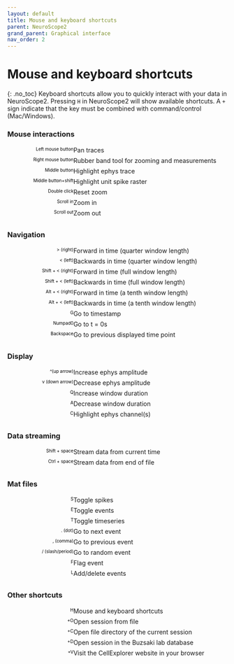 ```yaml
---
layout: default
title: Mouse and keyboard shortcuts
parent: NeuroScope2
grand_parent: Graphical interface
nav_order: 2
---
```

<style>
.main-content dd{
    margin: 0 0 0 110px !important;
    margin-left: 0.2em  !important;
}
dl {
    padding: 0.1em;
  }
  dt {
    float: left;
    clear: left;
    width: 150px;
    text-align: right;
    color: black;
    font-weight: normal;
    font-size: 10px;
  }
  dt::after {
    content: " ";
  }
  dd {
    margin: 0 0 0 110px;
    padding: 0 0 0.5em 0;
  }
</style>


# Mouse and keyboard shortcuts
{: .no_toc}
Keyboard shortcuts allow you to quickly interact with your data in NeuroScope2. Pressing `H` in NeuroScope2 will show available shortcuts. A `+` sign indicate that the key must be combined with command/control (Mac/Windows).

### Mouse interactions
<dl>
  <dt>Left mouse button</dt>
  <dd>Pan traces</dd>
  <dt>Right mouse button</dt>
  <dd>Rubber band tool for zooming and measurements</dd>
  <dt>Middle button</dt>
  <dd>Highlight ephys trace</dd>
  <dt>Middle button+shift</dt>
  <dd>Highlight unit spike raster</dd>
  <dt>Double click</dt>
  <dd>Reset zoom</dd>
  <dt>Scroll in</dt>
  <dd>Zoom in</dd>
  <dt>Scroll out</dt>
  <dd>Zoom out</dd>
</dl>

### Navigation
<dl>
  <dt>> (right)</dt>
  <dd>Forward in time (quarter window length)</dd>
  <dt>< (left)</dt>
  <dd>Backwards in time (quarter window length)</dd>
  <dt>Shift + < (right)</dt>
  <dd>Forward in time (full window length)</dd>
  <dt>Shift + < (left)</dt>
  <dd>Backwards in time (full window length)</dd>
  <dt>Alt + < (right)</dt>
  <dd>Forward in time (a tenth window length)</dd>
  <dt>Alt + < (left)</dt>
  <dd>Backwards in time (a tenth window length)</dd>
  <dt>G</dt>
  <dd>Go to timestamp</dd>
  <dt>Numpad0</dt>
  <dd>Go to t = 0s</dd>
  <dt>Backspace</dt>
  <dd>Go to previous displayed time point</dd>
</dl>

### Display
<dl>
  <dt>^(up arrow)</dt>
  <dd>Increase ephys amplitude</dd>
  <dt>v (down arrow)</dt>
  <dd>Decrease ephys amplitude</dd>
  <dt>Q</dt>
  <dd>Increase window duration</dd>
  <dt>A</dt>
  <dd>Decrease window duration</dd>
  <dt>C</dt>
  <dd>Highlight ephys channel(s)</dd>
</dl>

### Data streaming
<dl>
  <dt>Shift + space</dt>
  <dd>Stream data from current time</dd>
  <dt>Ctrl + space</dt>
  <dd>Stream data from end of file</dd>
</dl>

### Mat files 
<dl>
  <dt>S</dt>
  <dd>Toggle spikes</dd>
  <dt>E</dt>
  <dd>Toggle events</dd>
  <dt>T</dt>
  <dd>Toggle timeseries</dd>
  <dt>. (dot)</dt>
  <dd>Go to next event</dd>
  <dt>, (comma)</dt>
  <dd>Go to previous event</dd>
  <dt>/ (slash/period)</dt>
  <dd>Go to random event</dd>
  <dt>F</dt>
  <dd>Flag event</dd>
  <dt>L</dt>
  <dd>Add/delete events</dd>
</dl>

### Other shortcuts
<dl>
  <dt>H</dt>
  <dd>Mouse and keyboard shortcuts</dd>
  <dt>+O</dt>
  <dd>Open session from file</dd>
  <dt>+C</dt>
  <dd>Open file directory of the current session</dd>
  <dt>+D</dt>
  <dd>Open session in the Buzsaki lab database</dd>
  <dt>+V</dt>
  <dd>Visit the CellExplorer website in your browser</dd>
</dl>

